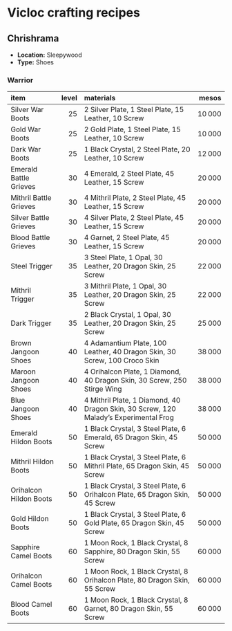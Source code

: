 # Vicloc crafting recipes

## Chrishrama

- **Location:** Sleepywood
- **Type:** Shoes

### Warrior

| item                   | level | materials                                                                                  |         mesos |
| :--------------------- | ----: | :----------------------------------------------------------------------------------------- | ------------: |
| Silver War Boots       |    25 | 2 Silver Plate, 1 Steel Plate, 15 Leather, 10 Screw                                        | 10&#x202f;000 |
| Gold War Boots         |    25 | 2 Gold Plate, 1 Steel Plate, 15 Leather, 10 Screw                                          | 10&#x202f;000 |
| Dark War Boots         |    25 | 1 Black Crystal, 2 Steel Plate, 20 Leather, 10 Screw                                       | 12&#x202f;000 |
| Emerald Battle Grieves |    30 | 4 Emerald, 2 Steel Plate, 45 Leather, 15 Screw                                             | 20&#x202f;000 |
| Mithril Battle Grieves |    30 | 4 Mithril Plate, 2 Steel Plate, 45 Leather, 15 Screw                                       | 20&#x202f;000 |
| Silver Battle Grieves  |    30 | 4 Silver Plate, 2 Steel Plate, 45 Leather, 15 Screw                                        | 20&#x202f;000 |
| Blood Battle Grieves   |    30 | 4 Garnet, 2 Steel Plate, 45 Leather, 15 Screw                                              | 20&#x202f;000 |
| Steel Trigger          |    35 | 3 Steel Plate, 1 Opal, 30 Leather, 20 Dragon Skin, 25 Screw                                | 22&#x202f;000 |
| Mithril Trigger        |    35 | 3 Mithril Plate, 1 Opal, 30 Leather, 20 Dragon Skin, 25 Screw                              | 22&#x202f;000 |
| Dark Trigger           |    35 | 2 Black Crystal, 1 Opal, 30 Leather, 20 Dragon Skin, 25 Screw                              | 25&#x202f;000 |
| Brown Jangoon Shoes    |    40 | 4 Adamantium Plate, 100 Leather, 40 Dragon Skin, 30 Screw, 100 Croco Skin                  | 38&#x202f;000 |
| Maroon Jangoon Shoes   |    40 | 4 Orihalcon Plate, 1 Diamond, 40 Dragon Skin, 30 Screw, 250 Stirge Wing                    | 38&#x202f;000 |
| Blue Jangoon Shoes     |    40 | 4 Mithril Plate, 1 Diamond, 40 Dragon Skin, 30 Screw, 120 Malady&rsquo;s Experimental Frog | 38&#x202f;000 |
| Emerald Hildon Boots   |    50 | 1 Black Crystal, 3 Steel Plate, 6 Emerald, 65 Dragon Skin, 45 Screw                        | 50&#x202f;000 |
| Mithril Hildon Boots   |    50 | 1 Black Crystal, 3 Steel Plate, 6 Mithril Plate, 65 Dragon Skin, 45 Screw                  | 50&#x202f;000 |
| Orihalcon Hildon Boots |    50 | 1 Black Crystal, 3 Steel Plate, 6 Orihalcon Plate, 65 Dragon Skin, 45 Screw                | 50&#x202f;000 |
| Gold Hildon Boots      |    50 | 1 Black Crystal, 3 Steel Plate, 6 Gold Plate, 65 Dragon Skin, 45 Screw                     | 50&#x202f;000 |
| Sapphire Camel Boots   |    60 | 1 Moon Rock, 1 Black Crystal, 8 Sapphire, 80 Dragon Skin, 55 Screw                         | 60&#x202f;000 |
| Orihalcon Camel Boots  |    60 | 1 Moon Rock, 1 Black Crystal, 8 Orihalcon Plate, 80 Dragon Skin, 55 Screw                  | 60&#x202f;000 |
| Blood Camel Boots      |    60 | 1 Moon Rock, 1 Black Crystal, 8 Garnet, 80 Dragon Skin, 55 Screw                           | 60&#x202f;000 |
